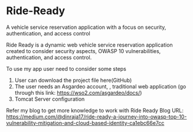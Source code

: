 # Ride-Ready
A vehicle service reservation application with a focus on security, authentication, and access control

Ride Ready is a dynamic web vehicle service reservation application created to consider security aspects, OWASP 10 vulnerabilities, authentication, and access control.

To use my app user need to consider some steps
1) User can download the project file here(GitHub)
2) The user needs an Asgardeo account, , traditional web application (go through this link: https://wso2.com/asgardeo/docs/)
3) Tomcat Server configuration

Refer my blog to get more knowledge to work with Ride Ready
Blog URL: https://medium.com/@dinraja17/ride-ready-a-journey-into-owasp-top-10-vulnerability-mitigation-and-cloud-based-identity-ca1ebc66e7cc
   



